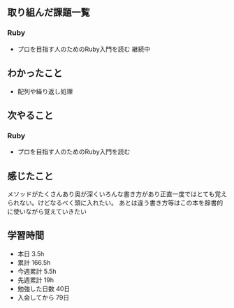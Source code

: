 ## 取り組んだ課題一覧
### Ruby
- プロを目指す人のためのRuby入門を読む 継続中

## わかったこと
- 配列や繰り返し処理

## 次やること
### Ruby
- プロを目指す人のためのRuby入門を読む

## 感じたこと
メソッドがたくさんあり奥が深くいろんな書き方があり正直一度ではとても覚えられない。けどなるべく頭に入れたい。
あとは違う書き方等はこの本を辞書的に使いながら覚えていきたい

## 学習時間
- 本日 3.5h
- 累計 166.5h
- 今週累計 5.5h
- 先週累計 19h
- 勉強した日数 40日
- 入会してから 79日 
